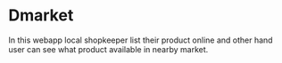# Dmarket
In this webapp local shopkeeper list their product online and other hand user can see what product available in nearby market.
